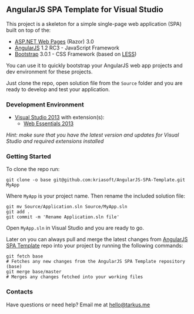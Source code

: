 ## AngularJS SPA Template for Visual Studio

This project is a skeleton for a simple single-page web application (SPA) built on top of the:

 - [ASP.NET Web Pages](http://www.asp.net/web-pages) (Razor) 3.0
 - [AngularJS](http://www.angularjs.org) 1.2 RC3 - JavaScript Framework
 - [Bootstrap](http://getbootstrap.com/) 3.0.1 - CSS Framework (based on [LESS](http://lesscss.org/))

You can use it to quickly bootstrap your AngularJS web app projects and dev environment for these projects.

Just clone the repo, open solution file from the ```Source``` folder and you are ready to develop
and test your application.

### Development Environment

 - [Visual Studio 2013](http://www.visualstudio.com) with extension(s):
   - [Web Essentials 2013](http://visualstudiogallery.msdn.microsoft.com/56633663-6799-41d7-9df7-0f2a504ca361)

*Hint: make sure that you have the latest version and updates for Visual Studio and required extensions installed*

### Getting Started

To clone the repo run:

    git clone -o base git@github.com:kriasoft/AngularJS-SPA-Template.git MyApp

Where ```MyApp``` is your project name. Then rename the included solution file:

    git mv Source/Application.sln Source/MyApp.sln
    git add .
    git commit -m 'Rename Application.sln file'

Open ```MyApp.sln``` in Visual Studio and you are ready to go.

Later on you can always pull and merge the latest changes from [AngularJS SPA Template](https://github.com/kriasoft/AngularJS-SPA-Template)
repo into your project by running the following commands:

    git fetch base
    # Fetches any new changes from the AngularJS SPA Template repository (base)
    git merge base/master
    # Merges any changes fetched into your working files

### Contacts

Have questions or need help? Email me at [hello@tarkus.me](mailto:hello@tarkus.me)